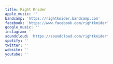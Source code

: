 ```yaml
---
title: Right Knider
apple_music: ''
bandcamp: 'https://rightknider.bandcamp.com'
facebook: 'https://www.facebook.com/rightknider'
google_music: ''
instagram: ''
soundcloud: 'https://soundcloud.com/rightknider'
spotify: ''
twitter: ''
website: ''
youtube: ''
---
```

